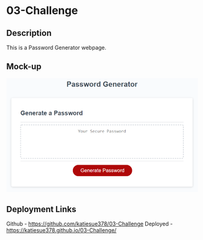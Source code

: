 # 03-Challenge

## Description
This is a Password Generator webpage.

## Mock-up
![Alt text](Assets/03-javascript-homework-demo.png)

## Deployment Links
Github - https://github.com/katiesue378/03-Challenge
Deployed - https://katiesue378.github.io/03-Challenge/